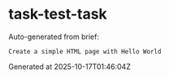 # task-test-task

Auto-generated from brief:

```
Create a simple HTML page with Hello World
```

Generated at 2025-10-17T01:46:04Z
